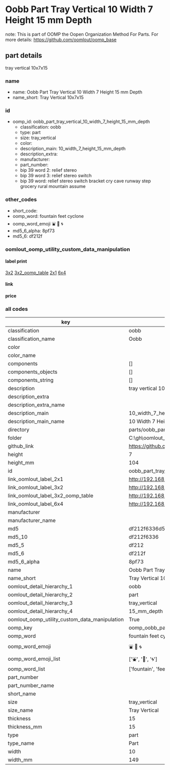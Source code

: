 # Oobb Part Tray Vertical 10 Width 7 Height 15 mm Depth  

note: This is part of OOMP the Oopen Organization Method For Parts. For more details: https://github.com/oomlout/oomp_base

##  part details
  



tray vertical 10x7x15



### name
* name: Oobb Part Tray Vertical 10 Width 7 Height 15 mm Depth
* name_short: Tray Vertical 10x7x15 
### id
* oomp_id: oobb_part_tray_vertical_10_width_7_height_15_mm_depth
  * classification: oobb
  * type: part
  * size: tray_vertical
  * color: 
  * description_main: 10_width_7_height_15_mm_depth
  * description_extra: 
  * manufacturer: 
  * part_number: 
  * bip 39 word 2: relief stereo
  * bip 39 word 3: relief stereo switch
  * bip 39 word: relief stereo switch bracket cry cave runway step grocery rural mountain assume

### other_codes
* short_code: 
* oomp_word: fountain feet cyclone
* oomp_word_emoji :fountain: :feet: :cyclone:
* md5_6_alpha: 8pf73
* md5_6: df212f






### oomlout_oomp_utility_custom_data_manipulation
#### label print
[3x2](http://192.168.1.245:1112/?label=oomp%208pf73)
[3x2_oomp_table](http://192.168.1.108:1112/?label=oomp%208pf73)
[2x1](http://192.168.1.242:1112/?label=oomp%208pf73)
[6x4](http://192.168.1.55:1112/?label=oomp%208pf73)    

#### link

                              

#### price







### all codes 
| key | value |  
| --- | --- |  
| classification | oobb |  
| classification_name | Oobb |  
| color |  |  
| color_name |  |  
| components | [] |  
| components_objects | [] |  
| components_string | [] |  
| description | tray vertical 10x7x15 |  
| description_extra |  |  
| description_extra_name |  |  
| description_main | 10_width_7_height_15_mm_depth |  
| description_main_name | 10 Width 7 Height 15 mm Depth |  
| directory | parts/oobb_part_tray_vertical_10_width_7_height_15_mm_depth |  
| folder | C:\gh\oomlout_oobb_version_4_generated_parts\parts\oobb_part_tray_vertical_10_width_7_height_15_mm_depth |  
| github_link | https://github.com/oomlout/oomlout_oomp_part_src/tree/main/parts/oobb_part_tray_vertical_10_width_7_height_15_mm_depth |  
| height | 7 |  
| height_mm | 104 |  
| id | oobb_part_tray_vertical_10_width_7_height_15_mm_depth |  
| link_oomlout_label_2x1 | http://192.168.1.242:1112/?label=oomp%208pf73 |  
| link_oomlout_label_3x2 | http://192.168.1.245:1112/?label=oomp%208pf73 |  
| link_oomlout_label_3x2_oomp_table | http://192.168.1.108:1112/?label=oomp%208pf73 |  
| link_oomlout_label_6x4 | http://192.168.1.55:1112/?label=oomp%208pf73 |  
| manufacturer |  |  
| manufacturer_name |  |  
| md5 | df212f6336d577ac931a91adb87565aa |  
| md5_10 | df212f6336 |  
| md5_5 | df212 |  
| md5_6 | df212f |  
| md5_6_alpha | 8pf73 |  
| name | Oobb Part Tray Vertical 10 Width 7 Height 15 mm Depth |  
| name_short | Tray Vertical 10x7x15  |  
| oomlout_detail_hierarchy_1 | oobb |  
| oomlout_detail_hierarchy_2 | part |  
| oomlout_detail_hierarchy_3 | tray_vertical |  
| oomlout_detail_hierarchy_4 | 15_mm_depth |  
| oomlout_oomp_utility_custom_data_manipulation | True |  
| oomp_key | oomp_oobb_part_tray_vertical_10_width_7_height_15_mm_depth |  
| oomp_word | fountain feet cyclone |  
| oomp_word_emoji | :fountain: :feet: :cyclone: |  
| oomp_word_emoji_list | [':fountain:', ':feet:', ':cyclone:'] |  
| oomp_word_list | ['fountain', 'feet', 'cyclone'] |  
| part_number |  |  
| part_number_name |  |  
| short_name |  |  
| size | tray_vertical |  
| size_name | Tray Vertical |  
| thickness | 15 |  
| thickness_mm | 15 |  
| type | part |  
| type_name | Part |  
| width | 10 |  
| width_mm | 149 |  
